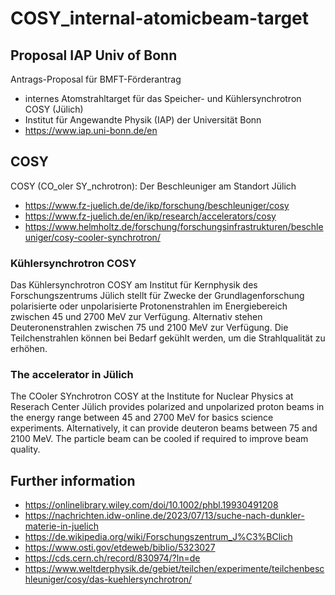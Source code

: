 # COSY_internal-atomicbeam-target

## Proposal IAP Univ of Bonn 
Antrags-Proposal für BMFT-Förderantrag 
- internes Atomstrahltarget für das Speicher- und Kühlersynchrotron COSY (Jülich) 
- Institut für Angewandte Physik (IAP) der Universität Bonn
- https://www.iap.uni-bonn.de/en

## COSY
COSY (CO_oler SY_nchrotron): Der Beschleuniger am Standort Jülich
- https://www.fz-juelich.de/de/ikp/forschung/beschleuniger/cosy
- https://www.fz-juelich.de/en/ikp/research/accelerators/cosy
- https://www.helmholtz.de/forschung/forschungsinfrastrukturen/beschleuniger/cosy-cooler-synchrotron/

### Kühlersynchrotron COSY
Das Kühlersynchrotron COSY am Institut für Kernphysik des Forschungszentrums Jülich stellt für Zwecke der Grundlagenforschung polarisierte 
oder unpolarisierte Protonenstrahlen im Energiebereich zwischen 45 und 2700 MeV zur Verfügung. Alternativ stehen Deuteronenstrahlen zwischen
75 und 2100 MeV zur Verfügung. Die Teilchenstrahlen können bei Bedarf gekühlt werden, um die Strahlqualität zu erhöhen.

### The accelerator in Jülich
The COoler SYnchrotron COSY at the Institute for Nuclear Physics at Reserach Center Jülich provides polarized and unpolarized proton beams
in the energy range between 45 and 2700 MeV for basics science experiments. Alternatively, it can provide deuteron beams between 75 and 
2100 MeV. The particle beam can be cooled if required to improve beam quality.

## Further information
- https://onlinelibrary.wiley.com/doi/10.1002/phbl.19930491208
- https://nachrichten.idw-online.de/2023/07/13/suche-nach-dunkler-materie-in-juelich
- https://de.wikipedia.org/wiki/Forschungszentrum_J%C3%BClich
- https://www.osti.gov/etdeweb/biblio/5323027
- https://cds.cern.ch/record/830974/?ln=de
- https://www.weltderphysik.de/gebiet/teilchen/experimente/teilchenbeschleuniger/cosy/das-kuehlersynchrotron/

 


